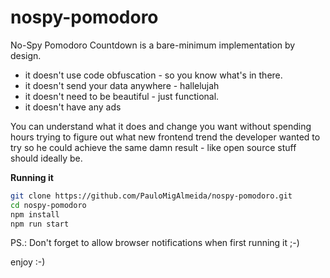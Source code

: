 nospy-pomodoro
==============

No-Spy Pomodoro Countdown is a bare-minimum implementation by design.

* it doesn't use code obfuscation - so you know what's in there.
* it doesn't send your data anywhere - hallelujah
* it doesn't need to be beautiful - just functional.
* it doesn't have any ads

You can understand what it does and change you want without
spending hours trying to figure out what new frontend trend
the developer wanted to try so he could achieve the same damn
result - like open source stuff should ideally be.

**Running it**

```bash
git clone https://github.com/PauloMigAlmeida/nospy-pomodoro.git
cd nospy-pomodoro
npm install
npm run start
```

PS.: Don't forget to allow browser notifications when first running it ;-)

enjoy :-)
